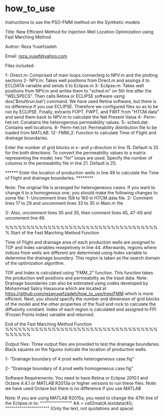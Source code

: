 # how_to_use
Instructions to use the PSO-FMM method on the Synthetic models


Title: New Efficient Method for Injection Well Location Optimization using Fast Marching Method

Author: Reza Yusefzadeh

Email: reza_yusef@yahoo.com

Files included:

1- Direct.m: Comprised of main loops connecting to NPV.m and the plotting sections
2- NPV.m: Takes well positions from Direct.m and assings it to ECLDATA variable and sends it to Eclipse.m
3- Eclipse.m: Takes well positions from NPV.m and writes them to "sched.m" on 5th line after the "WELSPECS". Then calls Retina or ECLIPSE software using dos('$multirun.bat') command. We have used Retina software, but there is no difference if you use ECLIPSE. Therefore we configured files so as to be run by ECLIPSE.
   Finally, extracts FOPT, FWPT, and FWIT from "HTCM.data" and send them back to NPV.m to calculate the Net Present Value
4- Perm-het.txt: Conatains the heterogenous permeability values.
5- sched.dat: Contains well locations.
6- Perm-het.txt: Permeability distribution file to be loaded from MATLAB.
12- FMM_2: Function to calculate Time of Flight and drainage boundaries.


Enter the number of grid blocks in x- and y-direction in line 15. Default is 25 for the both directions.
To convert the permeability values to a matrix representing the model, two "for" loops are used. Specify the number of columns in the permeability file in line 21. Default is 25.


****** Enter the location of production wells in line 49 to calculate the Time of Flight and drainage boundaries. ********

Note: The original file is arranged for heterogeneous cases. If you want to change it to a homogenous one, you should make the following changes to some file:
1- Uncomment lines 158 to 160 in HTCM.data file.
2- Comment lines 17 to 29 and uncomment lines 33 to 35 in Main.m file

3- Also, uncomment lines 35 and 35, then comment lines 45, 47-49 and uncomment line 46.


%%%%%%%%%%%%%%%%%%%%%%%%%%%%%%%%%%%%%
Start of the Fast Marching Method Function

Time of Flight and drainage area of each production wells are assigned to TOF and Index variables resepetively in line 44.
Afterwards, regions where indices from wells are different are determined using Index variable to determine the drainage boundary.
This region is taken as the search domain of the optimization algorithm.

TOF and Index is calculated using "FMM_2" function. This function takes the production well positions and permeability as the input data. Note: Drainage boundaries can also be estimated using codes developed by Mohammad Sabry Hassouna which are located at https://github.com/rezayusefzadeh/how_to_use/tree/FMM which is more efficient.
Next, you should specify the number and dimension of grid blocks of the model and the other properties of the fluid and rock to calculate the diffusivity constant.
Index of each region is calculated and assigned to FPI (Frozen Points Index) variable and returned.

End of the Fast Marching Method Function
%%%%%%%%%%%%%%%%%%%%%%%%%%%%%%%%%%%%%%%%%%



Output files:
Three output files are provided to test the drainage boundaries. Black squares on the figures indicate the location of production wells. 

1- "Drainage boundary of 4 prod wells heterogeneous case.fig"

2- "Drainage boundary of 4 prod wells homogeneous case.fig"

Software Requirements:
		You need to have Retina or Eclipse 2010.1 and Octave 4.4.1 or MATLAB R2013a or higher versions to run these files.
		Note: we have used Octave but there is no difference if you use MATLAB

Note: If you are using MATLAB R2015a, you need to change the 47th line of the Eclipse.m to:
""""""""""""""""	AA = cell2mat(A.textdata(4));	""""""""""""""""""""""
(Only the text, not quotations and space)
